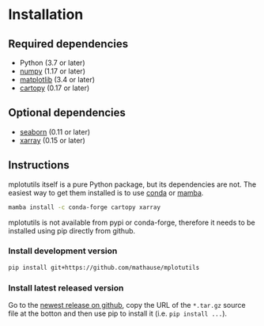 # Installation

## Required dependencies

- Python (3.7 or later)
- [numpy](http://www.numpy.org/) (1.17 or later)
- [matplotlib](http://matplotlib.org/) (3.4 or later)
- [cartopy](http://scitools.org.uk/cartopy/) (0.17 or later)

## Optional dependencies

-   [seaborn](https://seaborn.pydata.org/) (0.11 or later)
-   [xarray](http://xarray.pydata.org/) (0.15 or later)

## Instructions

mplotutils itself is a pure Python package, but its dependencies are not.
The easiest way to get them installed is to use [conda](http://conda.io/) or [mamba](https://mamba.readthedocs.io/en/latest/).

```bash
mamba install -c conda-forge cartopy xarray
```

mplotutils is not available from pypi or conda-forge, therefore it needs to be installed using pip directly from github.

### Install development version

```bash
pip install git+https://github.com/mathause/mplotutils
```

### Install latest released version

Go to the [newest release on github](https://github.com/mathause/mplotutils/releases/latest), copy the URL of the `*.tar.gz` source file at the botton and then use pip to install it (i.e. `pip install ...`).
